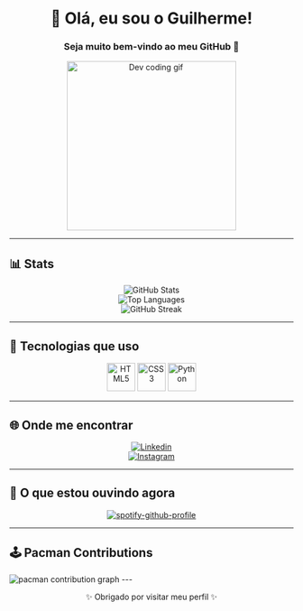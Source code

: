 <h1 align="center">👋 Olá, eu sou o Guilherme!</h1>
<h3 align="center">Seja muito bem-vindo ao meu GitHub 🚀</h3>

<p align="center">
  <img src="https://media.giphy.com/media/qgQUggAC3Pfv687qPC/giphy.gif" width="300" alt="Dev coding gif">
</p>

---

## 📊 Stats
<div align="center">
  
  ![GitHub Stats](https://github-readme-stats.vercel.app/api?username=guilhermefpo&show_icons=true&theme=tokyonight&count_private=true)  
  ![Top Languages](https://github-readme-stats.vercel.app/api/top-langs/?username=guilhermefpo&layout=compact&theme=tokyonight)   
  ![GitHub Streak](https://github-readme-streak-stats.herokuapp.com/?user=guilhermefpo&theme=tokyonight&hide_border=false)  

</div>

---

## 🚀 Tecnologias que uso
<div align="center">
  <img src="https://devicon-website.vercel.app/api/html5/original.svg" width="50" height="50" alt="HTML5" />
  <img src="https://devicon-website.vercel.app/api/css3/original.svg" width="50" height="50" alt="CSS3" />
  <img src="https://devicon-website.vercel.app/api/python/original.svg" width="50" height="50" alt="Python" />
</div>

---

## 🌐 Onde me encontrar
<div align="center">

  [![Linkedin](https://img.shields.io/badge/LinkedIn-0077B5?style=for-the-badge&logo=linkedin&logoColor=white)](https://www.linkedin.com/in/guilherme-fernando-portela-de-oliveira-191b6737b?utm_source=share&utm_campaign=share_via&utm_content=profile&utm_medium=android_app)  
  [![Instagram](https://img.shields.io/badge/Instagram-E4405F?style=for-the-badge&logo=instagram&logoColor=white)](https://www.instagram.com/gui_fernando12?igsh=N3c0N2o3YWY3ZG5z)

</div>

---

## 🎵 O que estou ouvindo agora
<div align="center">

[![spotify-github-profile](https://spotify-github-profile.kittinanx.com/api/view?uid=31o6kvtul2622q36i4y54vbccgne&cover_image=true&theme=novatorem&show_offline=false&background_color=121212&interchange=false&bar_color=0008f5&bar_color_cover=true)](https://github.com/kittinan/spotify-github-profile)

</div>

---

## 🕹️ Pacman Contributions

<picture>
  <source media="(prefers-color-scheme: dark)" srcset="https://raw.githubusercontent.com/guilhermefpo/guilhermefpo/output/pacman-contribution-graph-dark.svg">
  <source media="(prefers-color-scheme: light)" srcset="https://raw.githubusercontent.com/guilhermefpo/guilhermefpo/output/pacman-contribution-graph.svg">
  <img alt="pacman contribution graph" src="https://raw.githubusercontent.com/guilhermefpo/guilhermefpo/output/pacman-contribution-graph.svg">
</picture>
---

<p align="center">✨ Obrigado por visitar meu perfil ✨</p>
